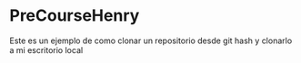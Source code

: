 # PreCourseHenry
Este es un ejemplo de como clonar un repositorio desde git hash y clonarlo a mi escritorio local
